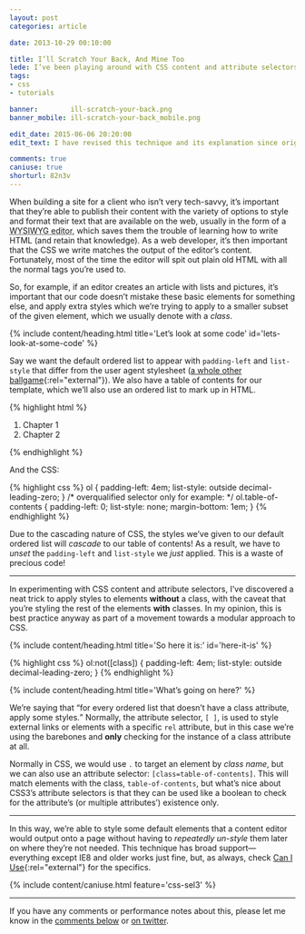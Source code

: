 ```yaml
---
layout: post
categories: article

date: 2013-10-29 00:10:00

title: I’ll Scratch Your Back, And Mine Too
lede: I’ve been playing around with CSS content and attribute selectors recently, and came across a useful trick for styling default elements.
tags:
- css
- tutorials

banner:        ill-scratch-your-back.png
banner_mobile: ill-scratch-your-back_mobile.png

edit_date: 2015-06-06 20:20:00
edit_text: I have revised this technique and its explanation since originally penning this article. You can jump to the updated article, <a href="{% post_url 2015-06-08-backscratching-revisited %}">Backscratching Revisited</a>, or continue reading.

comments: true
caniuse: true
shorturl: 82n3v
---
```



When building a site for a client who isn’t very tech-savvy, it’s important that they’re able to publish their content with the variety of options to style and format their text that are available on the web, usually in the form of a <abbr title="What You See Is What You Get">WYSIWYG editor</abbr>, which saves them the trouble of learning how to write HTML (and retain that knowledge). As a web developer, it’s then important that the CSS we write matches the output of the editor’s content. Fortunately, most of the time the editor will spit out plain old HTML with all the normal tags you’re used to.

So, for example, if an editor creates an article with lists and pictures, it’s important that our code doesn’t mistake these basic elements for something else, and apply extra styles which we’re trying to apply to a smaller subset of the given element, which we usually denote with a <dfn title="A class is a label which is assigned to element(s) to distinguish it from like elements.">class</dfn>.


{% include content/heading.html title='Let’s look at some code' id='lets-look-at-some-code' %}

Say we want the default ordered list to appear with `padding-left` and `list-style` that differ from the user agent stylesheet ([a whole other ballgame](https://necolas.github.io/normalize.css/ "Normalize.css"){:rel="external"}). We also have a table of contents for our template, which we’ll also use an ordered list to mark up in HTML.

{% highlight html %}
<ol class="table-of-contents">
    <li>Chapter 1</li>
    <li>Chapter 2</li>
</ol>
{% endhighlight %}

And the CSS:

{% highlight css %}
ol {
padding-left: 4em;
    list-style: outside decimal-leading-zero;
}
/* overqualified selector only for example: */
ol.table-of-contents {
    padding-left: 0;
    list-style: none;
    margin-bottom: 1em;
}
{% endhighlight %}

Due to the cascading nature of CSS, the styles we’ve given to our default ordered list will *cascade* to our table of contents! As a result, we have to *unset* the `padding-left` and `list-style` we *just* applied. This is a waste of precious code!


--------


In experimenting with CSS content and attribute selectors, I’ve discovered a neat trick to apply styles to elements **without** a class, with the caveat that you’re styling the rest of the elements **with** classes. In my opinion, this is best practice anyway as part of a movement towards a modular approach to CSS.


{% include content/heading.html title='So here it is:' id='here-it-is' %}

{% highlight css %}
ol:not([class]) {
    padding-left: 4em;
    list-style: outside decimal-leading-zero;
}
{% endhighlight %}


{% include content/heading.html title='What’s going on here?' %}

We’re saying that <q>for every ordered list that doesn’t have a class attribute, apply some styles.</q> Normally, the attribute selector, `[ ]`, is used to style external links or elements with a specific `rel` attribute, but in this case we’re using the barebones and **only** checking for the instance of a class attribute at all.

Normally in CSS, we would use `.` to target an element by *class name*, but we can also use an attribute selector: `[class=table-of-contents]`. This will match elements with the class, `table-of-contents`, but what’s nice about CSS3’s attribute selectors is that they can be used like a boolean to check for the attribute’s (or multiple attributes’) existence only.


--------


In this way, we’re able to style some default elements that a content editor would output onto a page without having to *repeatedly un-style* them later on where they’re not needed. This technique has broad support—everything except IE8 and older works just fine, but, as always, check [Can I Use](http://caniuse.com/#search=css-sel3 "Can I Use - CSS3 selectors"){:rel="external"} for the specifics.

{% include content/caniuse.html feature='css-sel3' %}


--------


If you have any comments or performance notes about this, please let me know in the [comments below](#comments) or [on twitter](https://twitter.com/iamchrisburnell).
